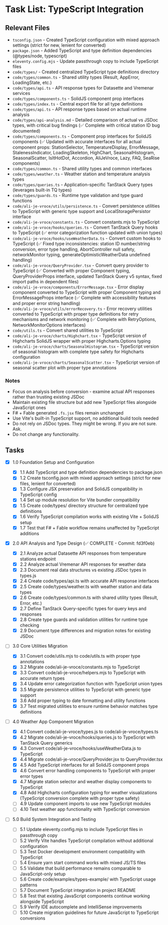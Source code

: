 # Task List: TypeScript Integration

## Relevant Files

- `tsconfig.json` - Created TypeScript configuration with mixed approach settings (strict for new, lenient for converted)
- `package.json` - Added TypeScript and type definition dependencies (@types/node, typescript)
- `eleventy.config.mjs` - Update passthrough copy to include TypeScript files
- `code/types/` - Created centralized TypeScript type definitions directory
- `code/types/common.ts` - Shared utility types (Result, AppError, LoadingState, etc.)
- `code/types/api.ts` - API response types for Datasette and Vremenar services
- `code/types/components.ts` - SolidJS component prop interfaces
- `code/types/index.ts` - Central export file for all type definitions
- `code/types/api.ts` - API response types based on actual runtime analysis
- `code/types/api-analysis.md` - Detailed comparison of actual vs JSDoc types, with critical bug findings (✅ Complete with critical station ID bug documented)
- `code/types/components.ts` - Component prop interfaces for SolidJS components (✅ Updated with accurate interfaces for all actual component props: StationSelector, TemperatureDisplay, ErrorMessage, StalenessIndicator, LoadingSkeleton, HighChart, SeasonalHistogram, SeasonalScatter, IsItHotDot, Accordion, AliJeVroce, Lazy, FAQ, SeaRise components)
- `code/types/common.ts` - Shared utility types and common interfaces
- `code/types/weather.ts` - Weather station and temperature analysis types
- `code/types/queries.ts` - Application-specific TanStack Query types (leverages built-in TQ types)
- `code/types/guards.ts` - Runtime type validation and type guard functions
- `code/ali-je-vroce/utils/persistence.ts` - Convert persistence utilities to TypeScript with generic type support and LocalStoragePersistor interface
- `code/ali-je-vroce/constants.ts` - Convert constants.mjs to TypeScript
- `code/ali-je-vroce/hooks/queries.ts` - Convert TanStack Query hooks to TypeScript (✅ error categorization function updated with union types)
- `code/ali-je-vroce/hooks/useWeatherData.ts` - Convert custom hooks to TypeScript (✅ Fixed type inconsistencies: station ID number/string conversion, error type handling, AbortController null safety, networkMonitor typing, generateOptimisticWeatherData undefined handling)
- `code/ali-je-vroce/QueryProvider.tsx` - Convert query provider to TypeScript (✅ Converted with proper Component typing, QueryProviderProps interface, updated TanStack Query v5 syntax, fixed import paths in dependent files)
- `code/ali-je-vroce/components/ErrorMessage.tsx` - Error display component converted to TypeScript with proper Component typing and ErrorMessageProps interface (✅ Complete with accessibility features and proper error string handling)
- `code/ali-je-vroce/utils/errorRecovery.ts` - Error recovery utilities converted to TypeScript with proper type definitions for retry mechanisms and network monitoring (✅ Complete with RetryOptions, NetworkMonitorOptions interfaces)
- `code/utils.ts` - Convert shared utilities to TypeScript
- `code/ali-je-vroce/charts/Highchart.tsx` - TypeScript version of Highcharts SolidJS wrapper with proper Highcharts.Options typing
- `code/ali-je-vroce/charts/SeasonalHistogram.tsx` - TypeScript version of seasonal histogram with complete type safety for Highcharts configuration
- `code/ali-je-vroce/charts/SeasonalScatter.tsx` - TypeScript version of seasonal scatter plot with proper type annotations

### Notes

- Focus on analysis before conversion - examine actual API responses rather than trusting existing JSDoc
- Maintain existing file structure but add new TypeScript files alongside JavaScript ones
- F# + Fable generated `.fs.jsx` files remain unchanged
- Use Vite's built-in TypeScript support, no additional build tools needed
- Do not rely on JSDoc types. They might be wrong. If you are not sure. Ask.
- Do not change any functionality.

## Tasks

- [x] 1.0 Foundation Setup and Configuration

  - [x] 1.1 Add TypeScript and type definition dependencies to package.json
  - [x] 1.2 Create tsconfig.json with mixed approach settings (strict for new files, lenient for converted)
  - [x] 1.3 Configure JSX preservation and SolidJS compatibility in TypeScript config
  - [x] 1.4 Set up module resolution for Vite bundler compatibility
  - [x] 1.5 Create code/types/ directory structure for centralized type definitions
  - [x] 1.6 Verify TypeScript compilation works with existing Vite + SolidJS setup
  - [x] 1.7 Test that F# + Fable workflow remains unaffected by TypeScript additions

- [x] 2.0 API Analysis and Type Design (✅ COMPLETE - Commit: fd3f0eb)

  - [x] 2.1 Analyze actual Datasette API responses from temperature stations endpoint
  - [x] 2.2 Analyze actual Vremenar API responses for weather data
  - [x] 2.3 Document real data structures vs existing JSDoc types in types.js
  - [x] 2.4 Create code/types/api.ts with accurate API response interfaces
  - [x] 2.5 Create code/types/weather.ts with weather station and data types
  - [x] 2.6 Create code/types/common.ts with shared utility types (Result, Error, etc.)
  - [x] 2.7 Define TanStack Query-specific types for query keys and responses
  - [x] 2.8 Create type guards and validation utilities for runtime type checking
  - [x] 2.9 Document type differences and migration notes for existing JSDoc

- [ ] 3.0 Core Utilities Migration

  - [x] 3.1 Convert code/utils.mjs to code/utils.ts with proper type annotations
  - [x] 3.2 Migrate code/ali-je-vroce/constants.mjs to TypeScript
  - [x] 3.3 Convert code/ali-je-vroce/helpers.mjs to TypeScript with accurate return types
  - [x] 3.4 Update error categorization function with TypeScript union types
  - [x] 3.5 Migrate persistence utilities to TypeScript with generic type support
  - [x] 3.6 Add proper typing to date formatting and utility functions
  - [x] 3.7 Test migrated utilities to ensure runtime behavior matches type definitions

- [ ] 4.0 Weather App Component Migration

  - [x] 4.1 Convert code/ali-je-vroce/types.js to code/ali-je-vroce/types.ts
  - [x] 4.2 Migrate code/ali-je-vroce/hooks/queries.js to TypeScript with TanStack Query generics
  - [x] 4.3 Convert code/ali-je-vroce/hooks/useWeatherData.js to TypeScript
  - [x] 4.4 Migrate code/ali-je-vroce/QueryProvider.jsx to QueryProvider.tsx
  - [x] 4.5 Add TypeScript interfaces for all SolidJS component props
  - [x] 4.6 Convert error handling components to TypeScript with proper error types
  - [x] 4.7 Migrate station selector and weather display components to TypeScript
  - [x] 4.8 Add Highcharts configuration typing for weather visualizations (TypeScript conversion complete with proper type safety)
  - [ ] 4.9 Update component imports to use new TypeScript modules
  - [ ] 4.10 Test weather app functionality with TypeScript conversion

- [ ] 5.0 Build System Integration and Testing
  - [ ] 5.1 Update eleventy.config.mjs to include TypeScript files in passthrough copy
  - [ ] 5.2 Verify Vite handles TypeScript compilation without additional configuration
  - [ ] 5.3 Test Docker development environment compatibility with TypeScript
  - [ ] 5.4 Ensure yarn start command works with mixed JS/TS files
  - [ ] 5.5 Validate that build performance remains comparable to JavaScript-only setup
  - [ ] 5.6 Create code/examples/types-example/ with TypeScript usage patterns
  - [ ] 5.7 Document TypeScript integration in project README
  - [ ] 5.8 Test that existing JavaScript components continue working alongside TypeScript
  - [ ] 5.9 Verify IDE autocomplete and IntelliSense improvements
  - [ ] 5.10 Create migration guidelines for future JavaScript to TypeScript conversions

